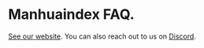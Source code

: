 # Manhuaindex FAQ.
[See our website](https://manhuaindex.com). You can also reach out to us on [Discord](https://discord.com/invite/vvnk69npvb).
